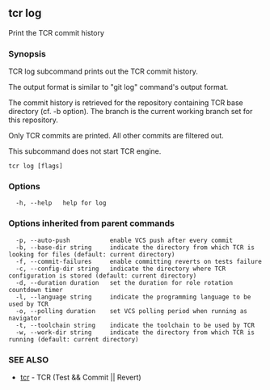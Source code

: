 ## tcr log

Print the TCR commit history

### Synopsis


TCR log subcommand prints out the TCR commit history.

The output format is similar to "git log" command's output format.

The commit history is retrieved for the repository containing
TCR base directory (cf. -b option). The branch is the current working
branch set for this repository.

Only TCR commits are printed. All other commits are filtered out.

This subcommand does not start TCR engine.

```
tcr log [flags]
```

### Options

```
  -h, --help   help for log
```

### Options inherited from parent commands

```
  -p, --auto-push           enable VCS push after every commit
  -b, --base-dir string     indicate the directory from which TCR is looking for files (default: current directory)
  -f, --commit-failures     enable committing reverts on tests failure
  -c, --config-dir string   indicate the directory where TCR configuration is stored (default: current directory)
  -d, --duration duration   set the duration for role rotation countdown timer
  -l, --language string     indicate the programming language to be used by TCR
  -o, --polling duration    set VCS polling period when running as navigator
  -t, --toolchain string    indicate the toolchain to be used by TCR
  -w, --work-dir string     indicate the directory from which TCR is running (default: current directory)
```

### SEE ALSO

* [tcr](tcr.md)	 - TCR (Test && Commit || Revert)

